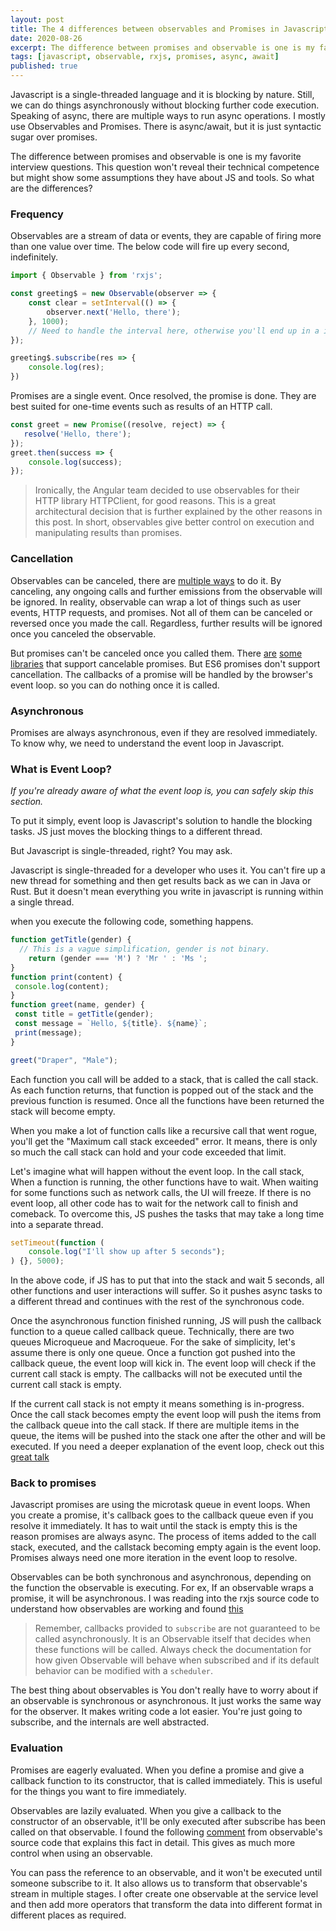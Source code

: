 ```yaml
---
layout: post
title: The 4 differences between observables and Promises in Javascript
date: 2020-08-26
excerpt: The difference between promises and observable is one is my favorite interview questions. This question won't reveal their technical competence but might show some assumptions they have about JS and tools. So what are the differences?
tags: [javascript, observable, rxjs, promises, async, await]
published: true
---
```

Javascript is a single-threaded language and it is blocking by nature. Still, we can do things asynchronously without blocking further code execution. Speaking of async, there are multiple ways to run async operations. I mostly use Observables and Promises. There is async/await, but it is just syntactic sugar over promises.

The difference between promises and observable is one is my favorite interview questions. This question won't reveal their technical competence but might show some assumptions they have about JS and tools. So what are the differences?

### Frequency

Observables are a stream of data or events, they are capable of firing more than one value over time. The below code will fire up every second, indefinitely.

```js
import { Observable } from 'rxjs';

const greeting$ = new Observable(observer => {
    const clear = setInterval(() => {
        observer.next('Hello, there');
    }, 1000);
    // Need to handle the interval here, otherwise you'll end up in a infinitely firing observable.
});

greeting$.subscribe(res => {
    console.log(res);
})
```

Promises are a single event. Once resolved, the promise is done. They are best suited for one-time events such as results of an HTTP call.

```js
const greet = new Promise((resolve, reject) => {
   resolve('Hello, there');
});
greet.then(success => {
    console.log(success);
});
```

> Ironically, the Angular team decided to use observables for their HTTP library HTTPClient, for good reasons. This is a great architectural decision that is further explained by the other reasons in this post. In short, observables give better control on execution and manipulating results than promises.

### Cancellation

Observables can be canceled, there are <a href="https://blog.bitsrc.io/6-ways-to-unsubscribe-from-observables-in-angular-ab912819a78f" target="_blank" rel="noopener noreferrer">multiple ways</a> to do it. By canceling, any ongoing calls and further emissions from the observable will be ignored. In reality, observable can wrap a lot of things such as user events, HTTP requests, and promises. Not all of them can be canceled or reversed once you made the call. Regardless, further results will be ignored once you canceled the observable.

But promises can't be canceled once you called them. There
<a href="https://github.com/sindresorhus/p-cancelable" target="_blank" rel="noopener noreferrer">are</a>
<a href="https://github.com/hjylewis/trashable" target="_blank" rel="noopener noreferrer">some</a>
<a href="https://github.com/permettez-moi-de-construire/cancellable-promise" target="_blank" rel="noopener noreferrer">libraries</a> that support cancelable promises. But ES6 promises don't support cancellation. The callbacks of a promise will be handled by the browser's event loop. so you can do nothing once it is called.

### Asynchronous

Promises are always asynchronous, even if they are resolved immediately. To know why, we need to understand the event loop in Javascript.

### What is Event Loop?

_If you're already aware of what the event loop is, you can safely skip this section._

To put it simply, event loop is Javascript's solution to handle the blocking tasks. JS just moves the blocking things to a different thread.

But Javascript is single-threaded, right? You may ask.

Javascript is single-threaded for a developer who uses it. You can't fire up a new thread for something and then get results back as we can in Java or Rust. But it doesn't mean everything you write in javascript is running within a single thread.

when you execute the following code, something happens.

```js
function getTitle(gender) {
  // This is a vague simplification, gender is not binary.
	return (gender === 'M') ? 'Mr ' : 'Ms '; 
}
function print(content) {
 console.log(content);
}
function greet(name, gender) {
 const title = getTitle(gender);
 const message = `Hello, ${title}. ${name}`;
 print(message);
}

greet("Draper", "Male");
```

Each function you call will be added to a stack, that is called the call stack. As each function returns, that function is popped out of the stack and the previous function is resumed. Once all the functions have been returned the stack will become empty.

When you make a lot of function calls like a recursive call that went rogue, you'll get the "Maximum call stack exceeded" error. It means, there is only so much the call stack can hold and your code exceeded that limit.

Let's imagine what will happen without the event loop. In the call stack, When a function is running, the other functions have to wait. When waiting for some functions such as network calls, the UI will freeze. If there is no event loop, all other code has to wait for the network call to finish and comeback. To overcome this, JS pushes the tasks that may take a long time into a separate thread.

```js
setTimeout(function (
	console.log("I'll show up after 5 seconds");
) {}, 5000);
```

In the above code, if JS has to put that into the stack and wait 5 seconds, all other functions and user interactions will suffer. So it pushes async tasks to a different thread and continues with the rest of the synchronous code.

Once the asynchronous function finished running, JS will push the callback function to a queue called callback queue. Technically, there are two queues Microqueue and Macroqueue. For the sake of simplicity, let's assume there is only one queue. Once a function got pushed into the callback queue, the event loop will kick in. The event loop will check if the current call stack is empty. The callbacks will not be executed until the current call stack is empty.

If the current call stack is not empty it means something is in-progress. Once the call stack becomes empty the event loop will push the items from the callback queue into the call stack. If there are multiple items in the queue, the items will be pushed into the stack one after the other and will be executed. If you need a deeper explanation of the event loop, check out this
 <a href="https://www.youtube.com/watch?v=8aGhZQkoFbQ" target="_blank" rel="noopener noreferrer">great talk</a>

### Back to promises

Javascript promises are using the microtask queue in event loops. When you create a promise, it's callback goes to the callback queue even if you resolve it immediately. It has to wait until the stack is empty this is the reason promises are always async. The process of items added to the call stack, executed, and the callstack becoming empty again is the event loop. Promises always need one more iteration in the event loop to resolve.

Observables can be both synchronous and asynchronous, depending on the function the observable is executing. For ex, If an observable wraps a promise, it will be asynchronous. I was reading into the rxjs source code to understand how observables are working and found 
<a href="https://github.com/ReactiveX/rxjs/blob/78032157f5c1655436829017bbda787565b48c30/src/internal/Observable.ts#L116" target="_blank" rel="noopener noreferrer">this</a>

> Remember, callbacks provided to `subscribe` are not guaranteed to be called asynchronously. It is an Observable itself that decides when these functions will be called. Always check the documentation for how given Observable will behave when subscribed and if its default behavior can be modified with a `scheduler`.

The best thing about observables is You don't really have to worry about if an observable is synchronous or asynchronous. It just works the same way for the observer. It makes writing code a lot easier. You're just going to subscribe, and the internals are well abstracted.

### Evaluation

Promises are eagerly evaluated. When you define a promise and give a callback function to its constructor, that is called immediately. This is useful for the things you want to fire immediately.

Observables are lazily evaluated. When you give a callback to the constructor of an observable, it'll be only executed after subscribe has been called on that observable. I found the following
 <a href="https://github.com/ReactiveX/rxjs/blob/78032157f5c1655436829017bbda787565b48c30/src/internal/Observable.ts#L86" target="_blank" rel="noopener noreferrer">comment</a> from observable's source code that explains this fact in detail. This gives as much more control when using an observable.

You can pass the reference to an observable, and it won't be executed until someone subscribe to it. It also allows us to transform that observable's stream in multiple stages. I ofter create one observable at the service level and then add more operators that transform the data into different format in different places as required.
